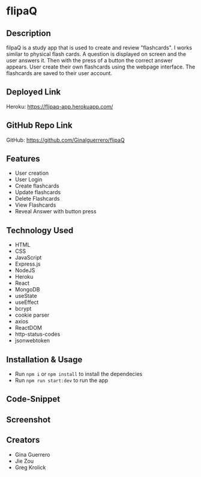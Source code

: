# flipaQ

## Description
filpaQ is a study app that is used to create and review "flashcards". I works similar to physical flash cards. A question is displayed on screen and the user answers it. Then with the press of a button the correct answer appears. User create their own flashcards using the webpage interface. The flashcards are saved to their user account.

## Deployed Link
Heroku: https://flipaq-app.herokuapp.com/

## GitHub Repo Link
GitHub: https://github.com/Ginalguerrero/flipaQ

## Features
- User creation
- User Login
- Create flashcards
- Update flashcards
- Delete Flashcards
- View Flashcards
- Reveal Answer with button press

## Technology Used
- HTML
- CSS
- JavaScript
- Express.js
- NodeJS
- Heroku
- React
- MongoDB
- useState
- useEffect
- bcrypt
- cookie parser
- axios
- ReactDOM
- http-status-codes
- jsonwebtoken

## Installation & Usage
- Run `npm i` or `npm install` to install the dependecies
- Run `npm run start:dev` to run the app

## Code-Snippet

## Screenshot

## Creators
- Gina Guerrero
- Jie Zou
- Greg Krolick
